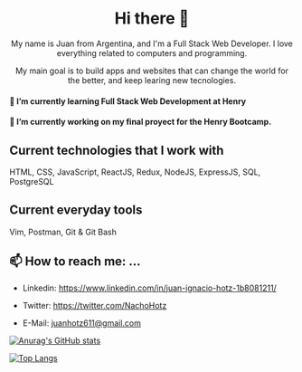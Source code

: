 <h1 align=center>  
    Hi there 👋
</h1>
  
<p align=center>  
   My name is Juan from Argentina, and I'm a Full Stack Web Developer. I love everything related to computers and programming.
</p>
    
<p align=center> 
    My main goal is to build apps and websites that can change the world for the better, and keep learing new tecnologies.
</p>
    
#### 🌱 I’m currently learning Full Stack Web Development at Henry

#### 🔭 I’m currently working on my final proyect for the Henry Bootcamp.

## Current technologies that I work with

HTML, CSS, JavaScript, ReactJS, Redux, NodeJS, ExpressJS, SQL, PostgreSQL

## Current everyday tools

Vim, Postman, Git & Git Bash

## 📫 How to reach me: ...

- Linkedin: https://www.linkedin.com/in/juan-ignacio-hotz-1b8081211/

- Twitter: https://twitter.com/NachoHotz

- E-Mail: juanhotz611@gmail.com

[![Anurag's GitHub stats](https://github-readme-stats.vercel.app/api?username=NachoHotz&show_icons=true&count_private=true&theme=tokyonight&hide_border=true&hide=stars,issues&include_all_commits=true)](https://github.com/anuraghazra/github-readme-stats)

[![Top Langs](https://github-readme-stats.vercel.app/api/top-langs/?username=NachoHotz&layout=compact&count_private=true&theme=tokyonight&hide_border=true)](https://github.com/anuraghazra/github-readme-stats)
<!--
**NachoHotz/NachoHotz** is a ✨ _special_ ✨ repository because its `README.md` (this file) appears on your GitHub profile.

Here are some ideas to get you started:

- 🔭 I’m currently working on ...
- 🌱 I’m currently learning ...
- 👯 I’m looking to collaborate on ...
- 🤔 I’m looking for help with ...
- 💬 Ask me about ...
- 📫 How to reach me: ...
- 😄 Pronouns: ...
- ⚡ Fun fact: ...
-->
